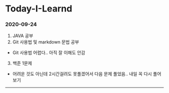 # Today-I-Learnd



### 2020-09-24

1. JAVA 공부
2. Git 사용법 및 markdown 문법 공부
 - Git 사용법 어렵다.. 아직 잘 이해도 안감
3. 백준 1문제 
 - 어려운 것도 아닌데 2시간걸려도 못풀겠어서 다음 문제 풀었음.. 내일 꼭 다시 풀어보기
***
